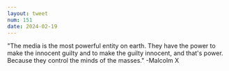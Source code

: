 ```yaml
---
layout: tweet
num: 151
date: 2024-02-19
---
```


"The media is the most powerful entity on earth. They have
the power to make the innocent guilty and to make the guilty
innocent, and that's power. Because they control the minds
of the masses." -Malcolm X

